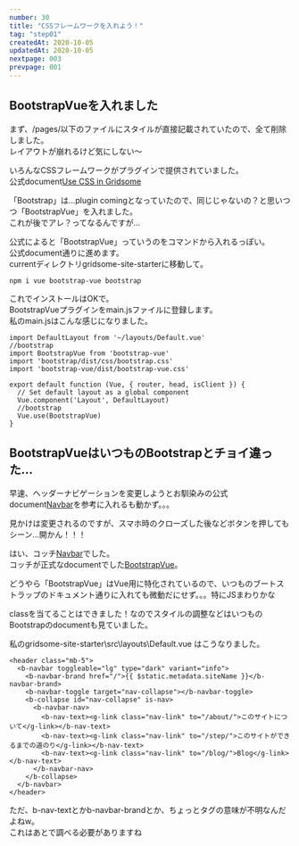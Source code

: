 ```yaml
---
number: 30
title: "CSSフレームワークを入れよう！"
tag: "step01"
createdAt: 2020-10-05
updatedAt: 2020-10-05
nextpage: 003
prevpage: 001
---
```


## BootstrapVueを入れました

まず、/pages/以下のファイルにスタイルが直接記載されていたので、全て削除しました。  
レイアウトが崩れるけど気にしない～

いろんなCSSフレームワークがプラグインで提供されていました。  
公式document[Use CSS in Gridsome](https://gridsome.org/docs/assets-css/)

「Bootstrap」は...plugin comingとなっていたので、同じじゃないの？と思いつつ「BootstrapVue」を入れました。  
これが後でアレ？ってなるんですが…

公式によると「BootstrapVue」っていうのをコマンドから入れるっぽい。  
公式document通りに進めます。  
currentディレクトリgridsome-site-starterに移動して。

    npm i vue bootstrap-vue bootstrap

これでインストールはOKで。  
BootstrapVueプラグインをmain.jsファイルに登録します。  
私のmain.jsはこんな感じになりました。

    import DefaultLayout from '~/layouts/Default.vue'
    //bootstrap
    import BootstrapVue from 'bootstrap-vue'
    import 'bootstrap/dist/css/bootstrap.css'
    import 'bootstrap-vue/dist/bootstrap-vue.css'
    
    export default function (Vue, { router, head, isClient }) {
      // Set default layout as a global component
      Vue.component('Layout', DefaultLayout)
      //bootstrap
      Vue.use(BootstrapVue)
    }

## BootstrapVueはいつものBootstrapとチョイ違った…

早速、ヘッダーナビゲーションを変更しようとお馴染みの公式document[Navbar](https://getbootstrap.com/docs/4.5/components/navbar/)を参考に入れるも動かず。。。

見かけは変更されるのですが、スマホ時のクローズした後などボタンを押してもシーン…開かん！！！

はい、コッチ[Navbar](https://bootstrap-vue.org/docs/components/navbar)でした。  
コッチが正式なdocumentでした[BootstrapVue](https://bootstrap-vue.org/)。

どうやら「BootstrapVue」はVue用に特化されているので、いつものブートストラップのドキュメント通りに入れても微動だにせず。。。特にJSまわりかな

classを当てることはできました！なのでスタイルの調整などはいつものBootstrapのdocumentも見ていました。

私のgridsome-site-starter\src\layouts\Default.vue はこうなりました。

    <header class="mb-5">
      <b-navbar toggleable="lg" type="dark" variant="info">
        <b-navbar-brand href="/">{{ $static.metadata.siteName }}</b-navbar-brand>
        <b-navbar-toggle target="nav-collapse"></b-navbar-toggle>
        <b-collapse id="nav-collapse" is-nav>
          <b-navbar-nav>
            <b-nav-text><g-link class="nav-link" to="/about/">このサイトについて</g-link></b-nav-text>
            <b-nav-text><g-link class="nav-link" to="/step/">このサイトができるまでの道のり</g-link></b-nav-text>
            <b-nav-text><g-link class="nav-link" to="/blog/">Blog</g-link></b-nav-text>
          </b-navbar-nav>
        </b-collapse>
      </b-navbar>
    </header>

ただ、b-nav-textとかb-navbar-brandとか、ちょっとタグの意味が不明なんだよねw。  
これはあとで調べる必要がありますね
